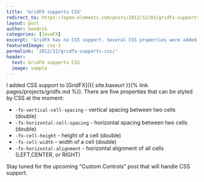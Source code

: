 ```yaml
---
title: 'GridFX supports CSS'
redirect_to: https://open-elements.com/posts/2012/12/03/gridfx-supports-css/
layout: post
author: hendrik
categories: [JavaFX]
excerpt: 'GridFX has no CSS support. Several CSS properties were added to GridFX and let you style the control'
featuredImage: css-2
permalink: '2012/12/gridfx-supports-css/'
header:
  text: GridFX supports CSS
  image: sample
---
```

I added CSS support to [GridFX]({{ site.baseurl }}{% link pages/projects/gridfx.md %}). There are five properties that can be styled by CSS at the moment:

* `-fx-vertical-cell-spacing` - vertical spacing between two cells (double)
* `-fx-horizontal-cell-spacing` - horizontal spacing between two cells (double)
* `-fx-cell-height` - height of a cell (double)
* `-fx-cell-width` - width of a cell (double)
* `-fx-horizontal-alignment` - horizontal alignment of all cells (LEFT,CENTER, or RIGHT)

Stay tuned for the upcoming "Custom Controls" post that will handle CSS support.
